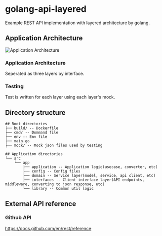 # golang-api-layered
Example REST API implementation with layered architecture by golang.

## Application Architecture
![Application Architecture](https://user-images.githubusercontent.com/2717971/175773583-50be1143-0aa7-4b2c-b420-37d8c5a4f9cf.png)
### Application Architecture
Seperated as three layers by interface.

### Testing
Test is written for each layer using each layer's mock.

## Directory structure
```
## Root directories
├── build/ -- Dockerfile
├── cmd/ -- Dommand file
├── env -- Env file
├── main.go 
├── mock/ -- Mock json files used by testing

## Application directories
└── src
    └── app
        ├── application -- Application logic(usecase, converter, etc)
        ├── config -- Config files
        ├── domain -- Service layer(model, service, api client, etc)
        ├── interfaces -- Client interface layer(API endpoints, middleware, converting to json response, etc)
        └── library -- Common util logic 
```

## External API reference
### Github API
https://docs.github.com/en/rest/reference


